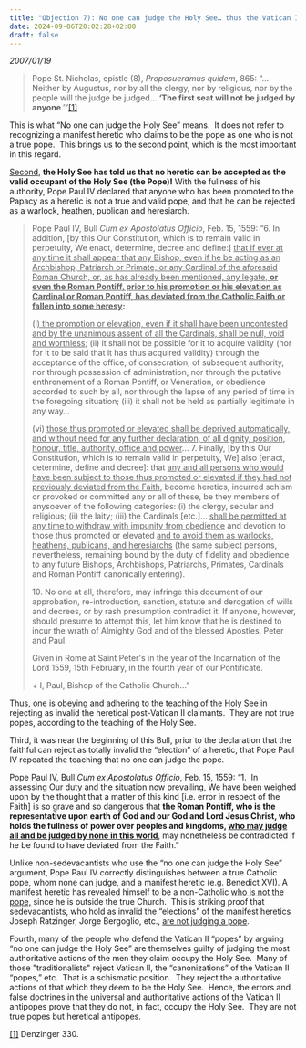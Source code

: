 ```yaml
---
title: "Objection 7): No one can judge the Holy See… thus the Vatican II popes are true popes."
date: 2024-09-06T20:02:28+02:00
draft: false
---
```



*2007/01/19*


<blockquote>
<p>Pope St. Nicholas, epistle (8), <em>Proposueramus quidem</em>, 865: “… Neither by Augustus, nor by all the clergy, nor by religious, nor by the people will the judge be judged… <strong>‘The first seat will not be judged by anyone</strong>.’”<a href="#_edn1" name="_ednref1">[1]</a></p>
</blockquote>
<p>This is what “No one can judge the Holy See” means.  It does not refer to recognizing a manifest heretic who claims to be the pope as one who is not a true pope.  This brings us to the second point, which is the most important in this regard.</p>
<p><u>Second</u>, <strong>the Holy See has told us that no heretic can be accepted as the valid occupant of the Holy See (the Pope)!</strong> With the fullness of his authority, Pope Paul IV declared that anyone who has been promoted to the Papacy as a heretic is not a true and valid pope, and that he can be rejected as a warlock, heathen, publican and heresiarch.</p>

<blockquote>
<p>Pope Paul IV, Bull<em> Cum ex Apostolatus Officio</em>, Feb. 15, 1559: “6. In addition, [by this Our Constitution, which is to remain valid in perpetuity, We enact, determine, decree and define:] <u>that if ever at any time it shall appear that any Bishop, even if he be acting as an Archbishop, Patriarch or Primate; or any Cardinal of the aforesaid Roman Church, or, as has already been mentioned, any legate, <strong>or even the Roman Pontiff, prior to his promotion or his elevation as Cardinal or Roman Pontiff, has deviated from the Catholic Faith or fallen into some heresy</strong></u><strong>:</strong></p>
<p>(i<u>) the promotion or elevation, even if it shall have been uncontested and by the unanimous assent of all the Cardinals, shall be null, void and worthless</u>;
(ii) it shall not be possible for it to acquire validity (nor for it to be said that it has thus acquired validity) through the acceptance of the office, of consecration, of subsequent authority, nor through possession of administration, nor through the putative enthronement of a Roman Pontiff, or Veneration, or obedience accorded to such by all, nor through the lapse of any period of time in the foregoing situation;
(iii) it shall not be held as partially legitimate in any way…</p>
<p>(vi) <u>those thus promoted or elevated shall be deprived automatically, and without need for any further declaration, of all dignity, position, honour, title, authority, office and power</u>…
<strong>
</strong>7. Finally, [by this Our Constitution, which is to remain valid in perpetuity, We] also [enact, determine, define and decree]: that <u>any and all persons who would have been subject to those thus promoted or elevated if they had not previously deviated from the Faith</u>, become heretics, incurred schism or provoked or committed any or all of these, be they members of anysoever of the following categories:
(i) the clergy, secular and religious; (ii) the laity; (iii) the Cardinals [etc.]… <u>shall be permitted at any time to withdraw with impunity from obedience</u> and devotion to those thus promoted or elevated <u>and to avoid them as warlocks, heathens, publicans, and heresiarchs</u> (the same subject persons, nevertheless, remaining bound by the duty of fidelity and obedience to any future Bishops, Archbishops, Patriarchs, Primates, Cardinals and Roman Pontiff canonically entering).</p>
<p>10. No one at all, therefore, may infringe this document of our approbation, re-introduction, sanction, statute and derogation of wills and decrees, or by rash presumption contradict it. If anyone, however, should presume to attempt this, let him know that he is destined to incur the wrath of Almighty God and of the blessed Apostles, Peter and Paul.</p>
<p>Given in Rome at Saint Peter's in the year of the Incarnation of the Lord 1559, 15th February, in the fourth year of our Pontificate.</p>
<p>+ I, Paul, Bishop of the Catholic Church…”</p>
</blockquote>
<p>Thus, one is obeying and adhering to the teaching of the Holy See in rejecting as invalid the heretical post-Vatican II claimants.  They are not true popes, according to the teaching of the Holy See.</p>
<p>Third, it was near the beginning of this Bull, prior to the declaration that the faithful can reject as totally invalid the “election” of a heretic, that Pope Paul IV repeated the teaching that no one can judge the pope.</p>
<p>Pope Paul IV, Bull <em>Cum ex Apostolatus Officio</em>, Feb. 15, 1559: “1.  In assessing Our duty and the situation now prevailing, We have been weighed upon by the thought that a matter of this kind [i.e. error in respect of the Faith] is so grave and so dangerous that <strong>the Roman Pontiff, who is the representative upon earth of God and our God and Lord Jesus Christ, who holds the fullness of power over peoples and kingdoms, <u>who may judge all and be judged by none in this world</u></strong>, may nonetheless be contradicted if he be found to have deviated from the Faith.”</p>
<p>Unlike non-sedevacantists who use the “no one can judge the Holy See” argument, Pope Paul IV correctly distinguishes between a true Catholic pope, whom none can judge, and a manifest heretic (e.g. Benedict XVI). A manifest heretic has revealed himself to be a non-Catholic <u>who is not the pope,</u> since he is outside the true Church.  This is striking proof that sedevacantists, who hold as invalid the “elections” of the manifest heretics Joseph Ratzinger, Jorge Bergoglio, etc., <u>are not judging a pope</u>.</p>
<p>Fourth, many of the people who defend the Vatican II “popes” by arguing “no one can judge the Holy See” are themselves guilty of judging the most authoritative actions of the men they claim occupy the Holy See.  Many of those "traditionalists" reject Vatican II, the “canonizations” of the Vatican II “popes,” etc.  That is a schismatic position.  They reject the authoritative actions of that which they deem to be the Holy See.  Hence, the errors and false doctrines in the universal and authoritative actions of the Vatican II antipopes prove that they do not, in fact, occupy the Holy See.  They are not true popes but heretical antipopes.</p>

<div class="footnotes">


<div>
<p><a href="#_ednref1" name="_edn1">[1]</a> Denzinger 330.</p>

</div>
